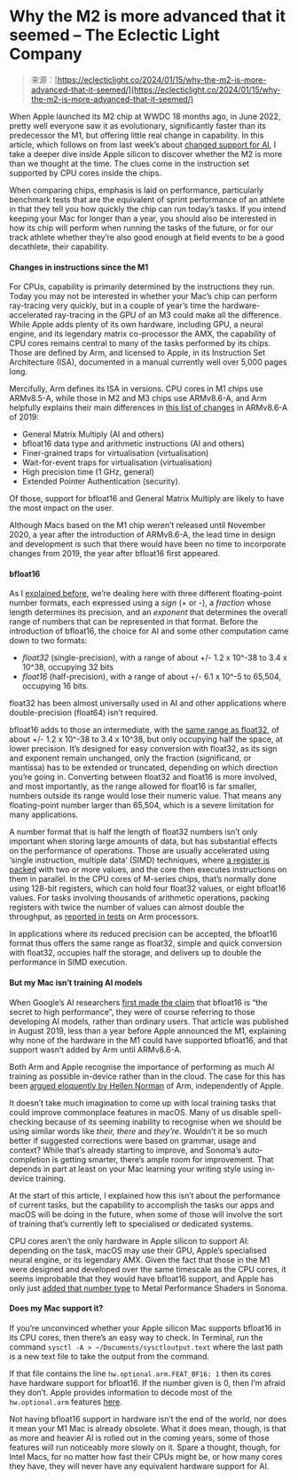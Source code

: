 <!--yml
category: 未分类
date: 2024-05-27 14:48:45
-->

# Why the M2 is more advanced that it seemed – The Eclectic Light Company

> 来源：[https://eclecticlight.co/2024/01/15/why-the-m2-is-more-advanced-that-it-seemed/](https://eclecticlight.co/2024/01/15/why-the-m2-is-more-advanced-that-it-seemed/)

When Apple launched its M2 chip at WWDC 18 months ago, in June 2022, pretty well everyone saw it as evolutionary, significantly faster than its predecessor the M1, but offering little real change in capability. In this article, which follows on from last week’s about [changed support for AI](https://eclecticlight.co/2024/01/13/how-m1-macs-may-lag-behind/), I take a deeper dive inside Apple silicon to discover whether the M2 is more than we thought at the time. The clues come in the instruction set supported by CPU cores inside the chips.

When comparing chips, emphasis is laid on performance, particularly benchmark tests that are the equivalent of sprint performance of an athlete in that they tell you how quickly the chip can run today’s tasks. If you intend keeping your Mac for longer than a year, you should also be interested in how its chip will perform when running the tasks of the future, or for our track athlete whether they’re also good enough at field events to be a good decathlete, their capability.

#### Changes in instructions since the M1

For CPUs, capability is primarily determined by the instructions they run. Today you may not be interested in whether your Mac’s chip can perform ray-tracing very quickly, but in a couple of year’s time the hardware-accelerated ray-tracing in the GPU of an M3 could make all the difference. While Apple adds plenty of its own hardware, including GPU, a neural engine, and its legendary matrix co-processor the AMX, the capability of CPU cores remains central to many of the tasks performed by its chips. Those are defined by Arm, and licensed to Apple, in its Instruction Set Architecture (ISA), documented in a manual currently well over 5,000 pages long.

Mercifully, Arm defines its ISA in versions. CPU cores in M1 chips use ARMv8.5-A, while those in M2 and M3 chips use ARMv8.6-A, and Arm helpfully explains their main differences in [this list of changes](https://community.arm.com/arm-community-blogs/b/architectures-and-processors-blog/posts/arm-architecture-developments-armv8-6-a) in ARMv8.6-A of 2019:

*   General Matrix Multiply (AI and others)
*   bfloat16 data type and arithmetic instructions (AI and others)
*   Finer-grained traps for virtualisation (virtualisation)
*   Wait-for-event traps for virtualisation (virtualisation)
*   High precision time (1 GHz, general)
*   Extended Pointer Authentication (security).

Of those, support for bfloat16 and General Matrix Multiply are likely to have the most impact on the user.

Although Macs based on the M1 chip weren’t released until November 2020, a year after the introduction of ARMv8.6-A, the lead time in design and development is such that there would have been no time to incorporate changes from 2019, the year after bfloat16 first appeared.

#### bfloat16

As I [explained before](https://eclecticlight.co/2024/01/13/how-m1-macs-may-lag-behind/), we’re dealing here with three different floating-point number formats, each expressed using a *sign* (+ or -), a *fraction* whose length determines its precision, and an *exponent* that determines the overall range of numbers that can be represented in that format. Before the introduction of bfloat16, the choice for AI and some other computation came down to two formats:

*   *float32* (single-precision), with a range of about +/- 1.2 x 10^-38 to 3.4 x 10^38, occupying 32 bits
*   *float16* (half-precision), with a range of about +/- 6.1 x 10^-5 to 65,504, occupying 16 bits.

float32 has been almost universally used in AI and other applications where double-precision (float64) isn’t required.

bfloat16 adds to those an intermediate, with the [same range as float32](https://en.wikipedia.org/wiki/Bfloat16_floating-point_format), of about +/- 1.2 x 10^-38 to 3.4 x 10^38, but only occupying half the space, at lower precision. It’s designed for easy conversion with float32, as its sign and exponent remain unchanged, only the fraction (significand, or mantissa) has to be extended or truncated, depending on which direction you’re going in. Converting between float32 and float16 is more involved, and most importantly, as the range allowed for float16 is far smaller, numbers outside its range would lose their numeric value. That means any floating-point number larger than 65,504, which is a severe limitation for many applications.

A number format that is half the length of float32 numbers isn’t only important when storing large amounts of data, but has substantial effects on the performance of operations. Those are usually accelerated using ‘single instruction, multiple data’ (SIMD) techniques, where [a register is packed](https://eclecticlight.co/2021/08/23/code-in-arm-assembly-lanes-and-loads-in-neon/) with two or more values, and the core then executes instructions on them in parallel. In the CPU cores of M-series chips, that’s normally done using 128-bit registers, which can hold four float32 values, or eight bfloat16 values. For tasks involving thousands of arithmetic operations, packing registers with twice the number of values can almost double the throughput, as [reported in tests](https://community.arm.com/arm-community-blogs/b/ai-and-ml-blog/posts/bfloat16-processing-for-neural-networks-on-armv8_2d00_a) on Arm processors.

In applications where its reduced precision can be accepted, the bfloat16 format thus offers the same range as float32, simple and quick conversion with float32, occupies half the storage, and delivers up to double the performance in SIMD execution.

#### But my Mac isn’t training AI models

When Google’s AI researchers [first made the claim](https://cloud.google.com/blog/products/ai-machine-learning/bfloat16-the-secret-to-high-performance-on-cloud-tpus) that bfloat16 is “the secret to high performance”, they were of course referring to those developing AI models, rather than ordinary users. That article was published in August 2019, less than a year before Apple announced the M1, explaining why none of the hardware in the M1 could have supported bfloat16, and that support wasn’t added by Arm until ARMv8.6-A.

Both Arm and Apple recognise the importance of performing as much AI training as possible in-device rather than in the cloud. The case for this has been [argued eloquently by Hellen Norman](https://community.arm.com/arm-community-blogs/b/architectures-and-processors-blog/posts/ai-vs-ml-whats-the-difference) of Arm, independently of Apple.

It doesn’t take much imagination to come up with local training tasks that could improve commonplace features in macOS. Many of us disable spell-checking because of its seeming inability to recognise when we should be using similar words like *their, there* and *they’re.* Wouldn’t it be so much better if suggested corrections were based on grammar, usage and context? While that’s already starting to improve, and Sonoma’s auto-completion is getting smarter, there’s ample room for improvement. That depends in part at least on your Mac learning your writing style using in-device training.

At the start of this article, I explained how this isn’t about the performance of current tasks, but the capability to accomplish the tasks our apps and macOS will be doing in the future, when some of those will involve the sort of training that’s currently left to specialised or dedicated systems.

CPU cores aren’t the only hardware in Apple silicon to support AI: depending on the task, macOS may use their GPU, Apple’s specialised neural engine, or its legendary AMX. Given the fact that those in the M1 were designed and developed over the same timescale as the CPU cores, it seems improbable that they would have bfloat16 support, and Apple has only just [added that number type](https://developer.apple.com/documentation/metalperformanceshaders/mpsdatatype/bfloat16?changes=l_8_6) to Metal Performance Shaders in Sonoma.

#### Does my Mac support it?

If you’re unconvinced whether your Apple silicon Mac supports bfloat16 in its CPU cores, then there’s an easy way to check. In Terminal, run the command
`sysctl -A > ~/Documents/sysctloutput.text`
where the last path is a new text file to take the output from the command.

If that file contains the line
`hw.optional.arm.FEAT_BF16: 1`
then its cores have hardware support for bfloat16\. If the number given is 0, then I’m afraid they don’t. Apple provides information to decode most of the `hw.optional.arm` features [here](https://developer.apple.com/documentation/kernel/1387446-sysctlbyname/determining_instruction_set_characteristics).

Not having bfloat16 support in hardware isn’t the end of the world, nor does it mean your M1 Mac is already obsolete. What it does mean, though, is that as more and heavier AI is rolled out in the coming years, some of those features will run noticeably more slowly on it. Spare a thought, though, for Intel Macs, for no matter how fast their CPUs might be, or how many cores they have, they will never have any equivalent hardware support for AI.